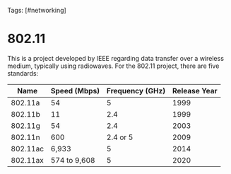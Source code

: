 Tags: [#networking]

# 802.11

This is a project developed by IEEE regarding data transfer over a wireless medium, typically using radiowaves. For the 802.11 project, there are five standards:

|Name|Speed (Mbps)|Frequency (GHz)|Release Year|
|-|-|-|-|
|802.11a|54|5|1999|
|802.11b|11|2.4|1999
|802.11g|54|2.4|2003|
|802.11n|600|2.4 or 5|2009|
|802.11ac|6,933|5|2014|
|802.11ax|574 to 9,608|5|2020|
